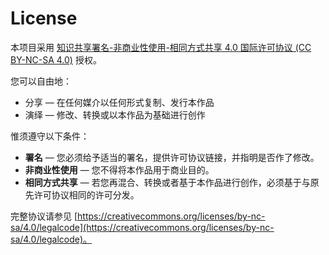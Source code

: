 # License

本项目采用 [知识共享署名-非商业性使用-相同方式共享 4.0 国际许可协议 (CC BY-NC-SA 4.0)](https://creativecommons.org/licenses/by-nc-sa/4.0/deed.zh) 授权。

您可以自由地：
- 分享 — 在任何媒介以任何形式复制、发行本作品
- 演绎 — 修改、转换或以本作品为基础进行创作

惟须遵守以下条件：
- **署名** — 您必须给予适当的署名，提供许可协议链接，并指明是否作了修改。
- **非商业性使用** — 您不得将本作品用于商业目的。
- **相同方式共享** — 若您再混合、转换或者基于本作品进行创作，必须基于与原先许可协议相同的许可分发。

完整协议请参见 [https://creativecommons.org/licenses/by-nc-sa/4.0/legalcode](https://creativecommons.org/licenses/by-nc-sa/4.0/legalcode)。

